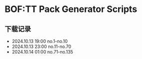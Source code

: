 # BOF:TT Pack Generator Scripts

## 下载记录

- 2024.10.13 19:00 no.1-no.10
- 2024.10.13 23:00 no.11-no.70
- 2024.10.14 01:00 no.71-no.135
